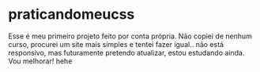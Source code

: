 # praticandomeucss
Esse é meu primeiro projeto feito por conta própria. Não copiei de nenhum curso, procurei um site mais simples e tentei fazer igual.. não está responsivo, mas futuramente pretendo atualizar, estou estudando ainda. Vou melhorar! hehe
